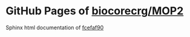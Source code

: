 GitHub Pages of [biocorecrg/MOP2](https://github.com/biocorecrg/MOP2.git)
===
Sphinx html documentation of [fcefaf90](https://github.com/biocorecrg/MOP2/tree/fcefaf90c148146c69d1d0579e16f3055f434603)
